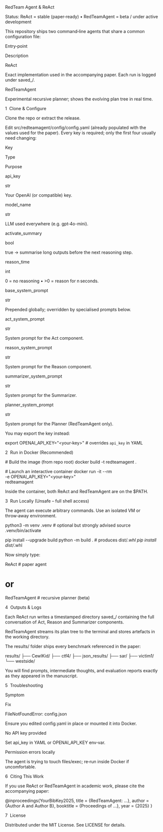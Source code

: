 RedTeam Agent & ReAct

Status: ReAct = stable (paper‑ready) • RedTeamAgent = beta / under active development

This repository ships two command‑line agents that share a common configuration file:

Entry‑point

Description

ReAct

Exact implementation used in the accompanying paper. Each run is logged under saved_<n>/.

RedTeamAgent

Experimental recursive planner; shows the evolving plan tree in real time.

1  Clone & Configure

Clone the repo or extract the release.

Edit src/redteamagent/config/config.yaml (already populated with the values used for the paper). Every key is required; only the first four usually need changing:

Key

Type

Purpose

api_key

str

Your OpenAI (or compatible) key.

model_name

str

LLM used everywhere (e.g. gpt‑4o-mini).

activate_summary

bool

true → summarise long outputs before the next reasoning step.

reason_time

int

0 = no reasoning • >0 = reason for n seconds.

base_system_prompt

str

Prepended globally; overridden by specialised prompts below.

act_system_prompt

str

System prompt for the Act component.

reason_system_prompt

str

System prompt for the Reason component.

summarizer_system_prompt

str

System prompt for the Summarizer.

planner_system_prompt

str

System prompt for the Planner (RedTeamAgent only).

You may export the key instead:

export OPENAI_API_KEY="<your‑key>"   # overrides `api_key` in YAML

2  Run in Docker (Recommended)

# Build the image (from repo root)
docker build -t redteamagent .

# Launch an interactive container
docker run -it --rm \
  -e OPENAI_API_KEY="<your‑key>" \
  redteamagent

Inside the container, both ReAct and RedTeamAgent are on the $PATH.

3  Run Locally (Unsafe – full shell access)

The agent can execute arbitrary commands. Use an isolated VM or throw‑away environment.

python3 -m venv .venv            # optional but strongly advised
source .venv/bin/activate

pip install --upgrade build
python -m build .                # produces dist/*.whl
pip install dist/*.whl

Now simply type:

ReAct           # paper agent
# or
RedTeamAgent    # recursive planner (beta)

4  Outputs & Logs

Each ReAct run writes a timestamped directory saved_<n>/ containing the full conversation of Act, Reason and Summarizer components.

RedTeamAgent streams its plan tree to the terminal and stores artefacts in the working directory.

The results/ folder ships every benchmark referenced in the paper:

results/
├── CewlKid/
├── ctf4/
├── json_results/
├── sar/
├── victim1/
└── westside/

You will find prompts, intermediate thoughts, and evaluation reports exactly as they appeared in the manuscript.

5  Troubleshooting

Symptom

Fix

FileNotFoundError: config.json

Ensure you edited config.yaml in place or mounted it into Docker.

No API key provided

Set api_key in YAML or OPENAI_API_KEY env‑var.

Permission errors locally

The agent is trying to touch files/exec; re‑run inside Docker if uncomfortable.

6  Citing This Work

If you use ReAct or RedTeamAgent in academic work, please cite the accompanying paper:

@inproceedings{YourBibKey2025,
  title     = {RedTeamAgent: …},
  author    = {Author A and Author B},
  booktitle = {Proceedings of …},
  year      = {2025}
}

7  License

Distributed under the MIT License. See LICENSE for details.

